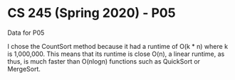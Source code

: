 # CS 245 (Spring 2020) - P05

Data for P05

I chose the CountSort method because it had a runtime of O(k * n) where k is 1,000,000.
This means that its runtime is close O(n), a linear runtime, as thus, is much faster
than O(nlogn) functions such as QuickSort or MergeSort.
